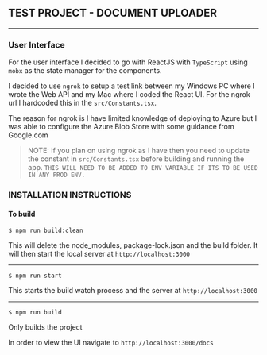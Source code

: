 ## TEST PROJECT - DOCUMENT UPLOADER
----

### User Interface
For the user interface I decided to go with ReactJS with `TypeScript` using `mobx` as the state manager for the components.

I decided to use `ngrok` to setup a test link between my Windows PC where I wrote the Web API and my Mac where I coded the React UI. For the ngrok url I hardcoded this in the `src/Constants.tsx`. 

The reason for ngrok is I have limited knowledge of deploying to Azure but I was able to configure the Azure Blob Store with some guidance from Google.com

> NOTE: If you plan on using ngrok as I have then you need to update the constant in `src/Constants.tsx` before building and running the app.
`THIS WILL NEED TO BE ADDED TO ENV VARIABLE IF ITS TO BE USED IN ANY PROD ENV.`

### INSTALLATION INSTRUCTIONS

#### To build
```
$ npm run build:clean 
```
This will delete the node_modules, package-lock.json and the build folder. It will then start the local server at `http://localhost:3000`

----

```
$ npm run start
```
This starts the build watch process and the server at `http://localhost:3000`

----

```
$ npm run build
```
Only builds the project

In order to view the UI navigate to `http://localhost:3000/docs`
